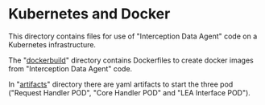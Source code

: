 # Kubernetes and Docker 

This directory contains files for use of "Interception Data Agent" code on a Kubernetes infrastructure.

The "[dockerbuild](./dockerbuild/)" directory contains Dockerfiles to create docker images from "Interception Data Agent" code.

In "[artifacts](./artifacts/)" directory there are yaml artifacts to start the three pod ("Request Handler POD", "Core Handler POD" and "LEA Interface POD").
